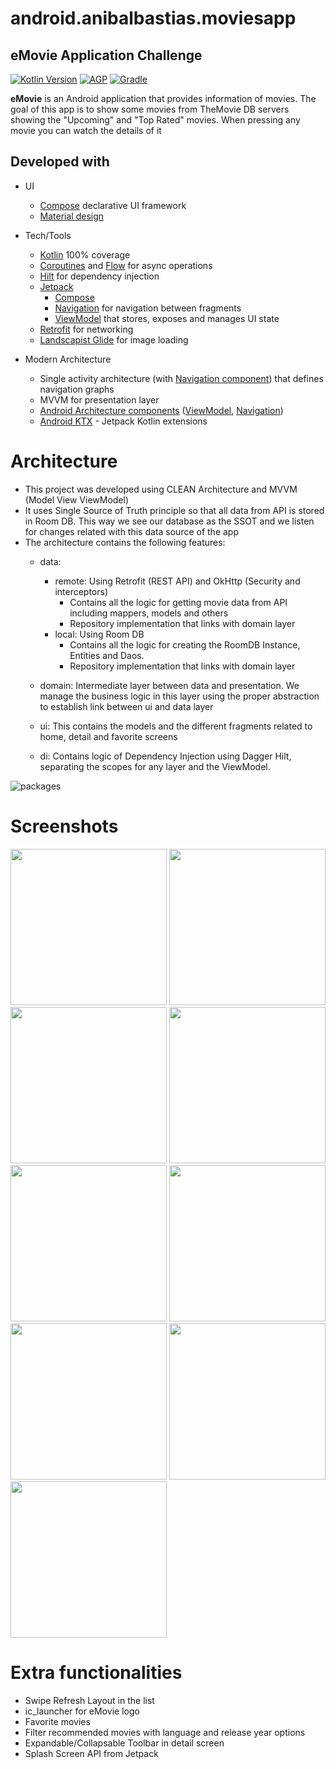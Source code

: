 # android.anibalbastias.moviesapp

## eMovie Application Challenge

[![Kotlin Version](https://img.shields.io/badge/Kotlin-1.6.10-blue.svg)](https://kotlinlang.org)
[![AGP](https://img.shields.io/badge/AndroidStudio-2021.1.1-blue?style=flat)](https://developer.android.com/studio/releases/gradle-plugin)
[![Gradle](https://img.shields.io/badge/Gradle-7.0.2-blue?style=flat)](https://gradle.org)

**eMovie** is an Android application that provides information of movies. The goal of this app is to show 
some movies from TheMovie DB servers showing the "Upcoming" and "Top Rated" movies. When pressing any movie 
you can watch the details of it

## Developed with

[comment]: <> (<img src="art/movies_flow.gif" width="300" align="right" hspace="20">)

* UI
   * [Compose](https://developer.android.com/jetpack/compose) declarative UI framework
   * [Material design](https://material.io/design)

* Tech/Tools
    * [Kotlin](https://kotlinlang.org/) 100% coverage
    * [Coroutines](https://kotlinlang.org/docs/reference/coroutines-overview.html) and [Flow](https://developer.android.com/kotlin/flow) for async operations
    * [Hilt](https://developer.android.com/training/dependency-injection/hilt-android) for dependency injection
    * [Jetpack](https://developer.android.com/jetpack)
        * [Compose](https://developer.android.com/jetpack/compose)
        * [Navigation](https://developer.android.com/topic/libraries/architecture/navigation/) for navigation between fragments
        * [ViewModel](https://developer.android.com/topic/libraries/architecture/viewmodel) that stores, exposes and manages UI state
    * [Retrofit](https://square.github.io/retrofit/) for networking
    * [Landscapist Glide](https://github.com/skydoves/landscapist) for image loading

* Modern Architecture
    * Single activity architecture (with [Navigation component](https://developer.android.com/guide/navigation/navigation-getting-started)) that defines navigation graphs
    * MVVM for presentation layer
    * [Android Architecture components](https://developer.android.com/topic/libraries/architecture) ([ViewModel](https://developer.android.com/topic/libraries/architecture/viewmodel), [Navigation](https://developer.android.com/jetpack/androidx/releases/navigation))
    * [Android KTX](https://developer.android.com/kotlin/ktx) - Jetpack Kotlin extensions

# Architecture

* This project was developed using CLEAN Architecture and MVVM (Model View ViewModel) 
* It uses Single Source of Truth principle so that all data from API is stored in Room DB. 
  This way we see our database as the SSOT and we listen for changes related with this data 
  source of the app
* The architecture contains the following features:
    * data:
        * remote: Using Retrofit (REST API) and OkHttp (Security and interceptors)
            * Contains all the logic for getting movie data from API including mappers, models and others
            * Repository implementation that links with domain layer
        * local: Using Room DB
            * Contains all the logic for creating the RoomDB Instance, Entities and Daos.
            * Repository implementation that links with domain layer

    * domain: Intermediate layer between data and presentation. We manage the business logic in this layer 
      using the proper abstraction to establish link between ui and data layer

    * ui: This contains the models and the different fragments related to home, detail and favorite screens

    * di: Contains logic of Dependency Injection using Dagger Hilt, separating the scopes for any
      layer and the ViewModel.

![packages](art/packages.png?raw=true)

# Screenshots

<p float="left">
<img src="art/fragment_list.png" width="250">
<img src="art/fragment_details.png" width="250">
<img src="art/fragment_favorites.png" width="250">
<img src="art/search_list.png" width="250">
<img src="art/search_recents.png" width="250">
<img src="art/youtube_video_list.png" width="250">
<img src="art/movies_translations.png" width="250">
<img src="art/youtube_video_list_selected.png" width="250">
<img src="art/youtube_video_list_selected_playing.png" width="250">
</p>

# Extra functionalities

* Swipe Refresh Layout in the list
* ic_launcher for eMovie logo
* Favorite movies
* Filter recommended movies with language and release year options
* Expandable/Collapsable Toolbar in detail screen
* Splash Screen API from Jetpack
